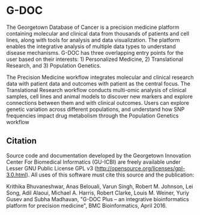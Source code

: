 # G-DOC

The Georgetown Database of Cancer is a precision medicine platform containing molecular and clinical data from thousands of patients and cell lines, along with tools for analysis and data visualization. 
The platform enables the integrative analysis of multiple data types to understand disease mechanisms. G-DOC has three overlapping entry points for the user based on their interests: 1) Personalized Medicine, 2) Translational Research, and 3) Population Genetics. 

The Precision Medicine workflow integrates molecular and clinical research data with patient data and outcomes with patient as the central focus. The Translational Research workflow conducts multi-omic analysis of clinical samples, cell lines and animal models to discover new markers and explore connections between them and with clinical outcomes. Users can explore genetic variation across different populations, and understand how SNP frequencies impact drug metabolism through the Population Genetics workflow

## Citation
Source code and documentation developed by the Georgetown Innovation Center For Biomedical Informatics (GU-ICBI) are freely available under Lesser GNU Public License GPL v3 (http://opensource.org/licenses/gpl-3.0.html).
All uses of this software must cite this source and the publication:

Krithika Bhuvaneshwar, Anas Belouali, Varun Singh, Robert M. Johnson, Lei Song, Adil Alaoui, Michael A. Harris, Robert Clarke, Louis M. Weiner, Yuriy Gusev and Subha Madhavan, "G-DOC Plus – an integrative bioinformatics platform for precision medicine", BMC Bioinformatics, April 2016.
